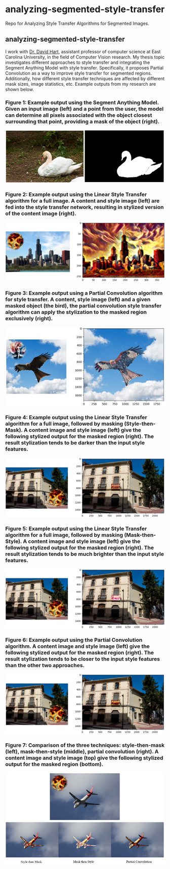 # analyzing-segmented-style-transfer

Repo for Analyzing Style Transfer Algorithms for Segmented Images.

## analyzing-segmented-style-transfer

I work with [Dr. David Hart](http://davidhartcv.com), assistant professor of computer science at East Carolina University, in the field of Computer Vision research. My thesis topic investigates different approaches to style transfer and integrating the Segment Anything Model with style transfer. Specifically, it proposes Partial Convolution as a way to improve style transfer for segmented regions. Additionally, how different style transfer techniques are affected by different mask sizes, image statistics, etc. Example outputs from my research are shown below.  

### Figure 1: Example output using the Segment Anything Model. Given an input image (left) and a point from the user, the model can determine all pixels associated with the object closest surrounding that point, providing a mask of the object (right).
![figure 1](<1. Segment Anything Model.png>)

### Figure 2: Example output using the Linear Style Transfer algorithm for a full image.  A content and style image (left) are fed into the style transfer network, resulting in stylized version of the content image (right).
![figure 2](<2. Linear Style Transfer.jpg>)

### Figure 3: Example output using a Partial Convolution algorithm for style transfer. A content, style image (left) and a given masked object (the bird), the partial convolution style transfer algorithm can apply the stylization to the masked region exclusively (right).
![figure 3](<3. Partial Convolution + SAM.jpg>)

### Figure 4: Example output using the Linear Style Transfer algorithm for a full image, followed by masking (Style-then-Mask). A content image and style image (left) give the following stylized output for the masked region (right). The result stylization tends to be darker than the input style features.
![figure 4](<4. Style-then-Mask.jpg>)

### Figure 5: Example output using the Linear Style Transfer algorithm for a full image, followed by masking (Mask-then-Style). A content image and style image (left) give the following stylized output for the masked region (right). The result stylization tends to be much brighter than the input style features.
![figure 5](<5. Mask-then-Style.jpg>)

### Figure 6: Example output using the Partial Convolution algorithm. A content image and style image (left) give the following stylized output for the masked region (right). The result stylization tends to be closer to the input style features than the other two approaches.
![figure 6](<6. Partial Convolution.png>)

### Figure 7: Comparison of the three techniques: style-then-mask (left), mask-then-style (middle), partial convolution (right). A content image and style image (top) give the following stylized output for the masked region (bottom).
![figure 7](<7. Comparison.png>)
